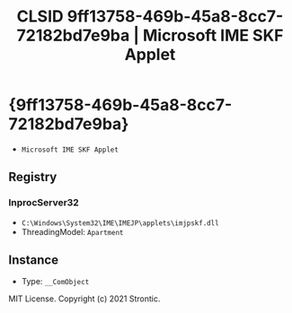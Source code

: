 ﻿---
title: "CLSID 9ff13758-469b-45a8-8cc7-72182bd7e9ba | Microsoft IME SKF Applet"
excerpt: What is COM-Object CLSID 9ff13758-469b-45a8-8cc7-72182bd7e9ba?
---

# {9ff13758-469b-45a8-8cc7-72182bd7e9ba}

* `Microsoft IME SKF Applet`

## Registry


### InprocServer32

* `C:\Windows\System32\IME\IMEJP\applets\imjpskf.dll`
* ThreadingModel: `Apartment`

## Instance

* Type: `__ComObject`

MIT License. Copyright (c) 2021 Strontic.


